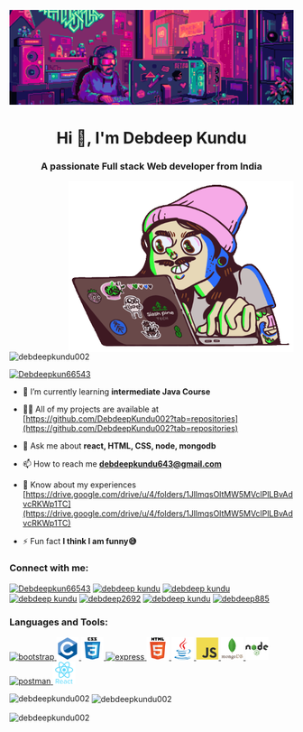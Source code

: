 ![logo](https://github.com/DebdeepKundu002/DebdeepKundu002/blob/main/back-ezgif.com-resize.gif)
<h1 align="center">Hi 👋, I'm Debdeep Kundu</h1>
<h3 align="center">A passionate Full stack Web developer from India</h3>

<img align="right" alt="coding" width="400" src="https://github.com/DebdeepKundu002/DebdeepKundu002/blob/main/opp.gif">

<p align="left"> <img src="https://komarev.com/ghpvc/?username=debdeepkundu002&label=Profile%20views&color=0e75b6&style=flat" alt="debdeepkundu002" /> </p>

<p align="left"> <a href="https://x.com/Debdeepkun66543" target="blank"><img src="https://img.shields.io/twitter/follow/Debdeepkun66543?logo=twitter&style=for-the-badge" alt="Debdeepkun66543" /></a> </p>

- 🌱 I’m currently learning **intermediate Java Course**

- 👨‍💻 All of my projects are available at [https://github.com/DebdeepKundu002?tab=repositories](https://github.com/DebdeepKundu002?tab=repositories)

- 💬 Ask me about **react, HTML, CSS, node, mongodb**

- 📫 How to reach me **debdeepkundu643@gmail.com**

- 📄 Know about my experiences [https://drive.google.com/drive/u/4/folders/1JllmqsOltMW5MVclPlLBvAdvcRKWp1TC](https://drive.google.com/drive/u/4/folders/1JllmqsOltMW5MVclPlLBvAdvcRKWp1TC)

- ⚡ Fun fact **I think I am funny😅**

<h3 align="left">Connect with me:</h3>
<p align="left">
<a href="https://x.com/Debdeepkun66543" target="blank"><img align="center" src="https://raw.githubusercontent.com/rahuldkjain/github-profile-readme-generator/master/src/images/icons/Social/twitter.svg" alt="Debdeepkun66543" height="30" width="40" /></a>
<a href="https://www.linkedin.com/in/debdeep-kundu-6a0617225/" target="blank"><img align="center" src="https://raw.githubusercontent.com/rahuldkjain/github-profile-readme-generator/master/src/images/icons/Social/linked-in-alt.svg" alt="debdeep kundu" height="30" width="40" /></a>
<a href="https://www.kaggle.com/debdeepkundu" target="blank"><img align="center" src="https://raw.githubusercontent.com/rahuldkjain/github-profile-readme-generator/master/src/images/icons/Social/kaggle.svg" alt="debdeep kundu" height="30" width="40" /></a>
<a href="https://www.facebook.com/debdeepkundu.sonai" target="blank"><img align="center" src="https://raw.githubusercontent.com/rahuldkjain/github-profile-readme-generator/master/src/images/icons/Social/facebook.svg" alt="debdeep kundu" height="30" width="40" /></a>
<a href="https://instagram.com/debdeep2692" target="blank"><img align="center" src="https://raw.githubusercontent.com/rahuldkjain/github-profile-readme-generator/master/src/images/icons/Social/instagram.svg" alt="debdeep2692" height="30" width="40" /></a>
<a href="https://www.youtube.com/channel/UCUcPI9PruaxKUw053wEJKlA" target="blank"><img align="center" src="https://raw.githubusercontent.com/rahuldkjain/github-profile-readme-generator/master/src/images/icons/Social/youtube.svg" alt="debdeep kundu" height="30" width="40" /></a>
<a href="https://www.leetcode.com/debdeep885" target="blank"><img align="center" src="https://raw.githubusercontent.com/rahuldkjain/github-profile-readme-generator/master/src/images/icons/Social/leet-code.svg" alt="debdeep885" height="30" width="40" /></a>
</p>

<h3 align="left">Languages and Tools:</h3>
<p align="left"> <a href="https://getbootstrap.com" target="_blank" rel="noreferrer"> <img src="https://encrypted-tbn0.gstatic.com/images?q=tbn:ANd9GcQkt5wzZ1LZXdBJSY1lele-BsBxzSxDph8TQA&s" alt="bootstrap" width="40" height="40"/> </a> <a href="https://www.cprogramming.com/" target="_blank" rel="noreferrer"> <img src="https://raw.githubusercontent.com/devicons/devicon/master/icons/c/c-original.svg" alt="c" width="40" height="40"/> </a> <a href="https://www.w3schools.com/css/" target="_blank" rel="noreferrer"> <img src="https://raw.githubusercontent.com/devicons/devicon/master/icons/css3/css3-original-wordmark.svg" alt="css3" width="40" height="40"/> </a> <a href="https://expressjs.com" target="_blank" rel="noreferrer"> <img src="https://ih1.redbubble.net/image.438908244.6144/bg,f8f8f8-flat,750x,075,f-pad,750x1000,f8f8f8.u2.jpg" alt="express" width="40" height="40"/> </a> <a href="https://www.w3.org/html/" target="_blank" rel="noreferrer"> <img src="https://raw.githubusercontent.com/devicons/devicon/master/icons/html5/html5-original-wordmark.svg" alt="html5" width="40" height="40"/> </a> <a href="https://www.java.com" target="_blank" rel="noreferrer"> <img src="https://raw.githubusercontent.com/devicons/devicon/master/icons/java/java-original.svg" alt="java" width="40" height="40"/> </a> <a href="https://developer.mozilla.org/en-US/docs/Web/JavaScript" target="_blank" rel="noreferrer"> <img src="https://raw.githubusercontent.com/devicons/devicon/master/icons/javascript/javascript-original.svg" alt="javascript" width="40" height="40"/> </a> <a href="https://www.mongodb.com/" target="_blank" rel="noreferrer"> <img src="https://raw.githubusercontent.com/devicons/devicon/master/icons/mongodb/mongodb-original-wordmark.svg" alt="mongodb" width="40" height="40"/> </a> <a href="https://nodejs.org" target="_blank" rel="noreferrer"> <img src="https://raw.githubusercontent.com/devicons/devicon/master/icons/nodejs/nodejs-original-wordmark.svg" alt="nodejs" width="40" height="40"/> </a> <a href="https://postman.com" target="_blank" rel="noreferrer"> <img src="https://www.vectorlogo.zone/logos/getpostman/getpostman-icon.svg" alt="postman" width="40" height="40"/> </a> <a href="https://reactjs.org/" target="_blank" rel="noreferrer"> <img src="https://raw.githubusercontent.com/devicons/devicon/master/icons/react/react-original-wordmark.svg" alt="react" width="40" height="40"/> </a> </p>

<p><img align="left" src="https://github-readme-stats.vercel.app/api/top-langs?username=debdeepkundu002&show_icons=true&locale=en&layout=compact" alt="debdeepkundu002" /></p>

<p>&nbsp;<img align="center" src="https://github-readme-stats.vercel.app/api?username=debdeepkundu002&show_icons=true&locale=en" alt="debdeepkundu002" /></p>

<p><img align="center" src="https://github-readme-streak-stats.herokuapp.com/?user=debdeepkundu002&" alt="debdeepkundu002" /></p>
